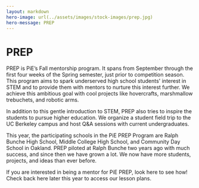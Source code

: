 ```yaml
---
layout: markdown
hero-image: url(../assets/images/stock-images/prep.jpg)
hero-message: PREP
---
```

# PREP

PREP is PiE’s Fall mentorship program. It spans from September through the first four weeks of the Spring semester, just prior to competition season. This program aims to spark underserved high school students' interest in STEM and to provide them with mentors to nurture this interest further. We achieve this ambitious goal with cool projects like hovercrafts, marshmallow trebuchets, and robotic arms.

In addition to this gentle introduction to STEM, PREP also tries to inspire the students to pursue higher education. We organize a student field trip to the UC Berkeley campus and host Q&A sessions with current undergraduates.

This year, the participating schools in the PiE PREP Program are Ralph Bunche High School, Middle College High School, and Community Day School in Oakland. PREP piloted at Ralph Bunche two years ago with much success, and since then we have grown a lot. We now have more students, projects, and ideas than ever before.

If you are interested in being a mentor for PiE PREP, look here to see how! Check back here later this year to access our lesson plans.
